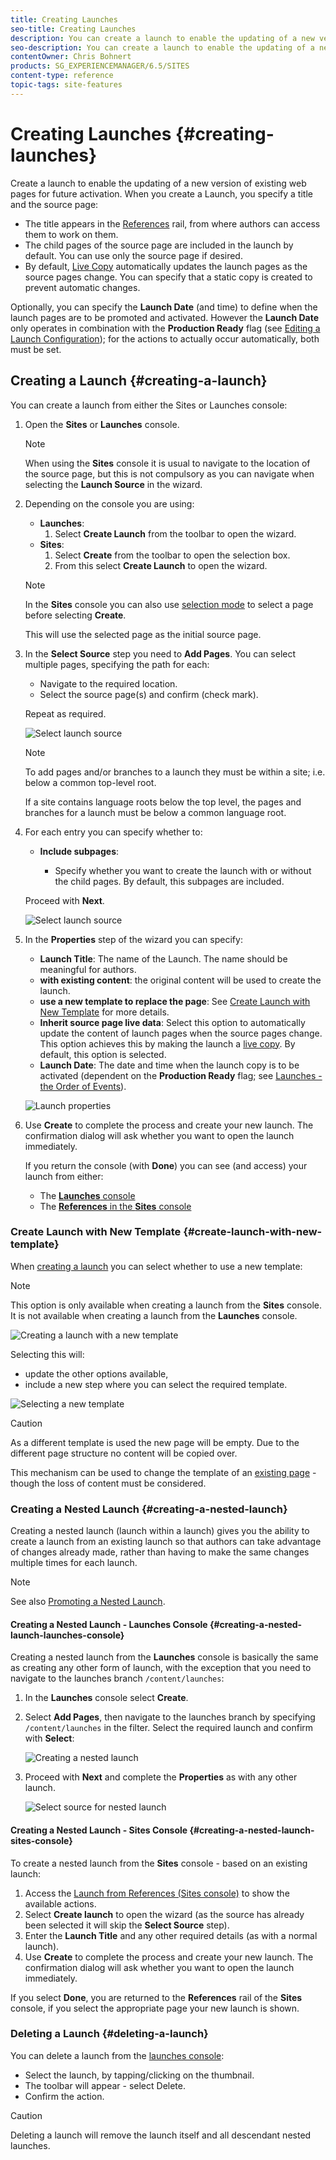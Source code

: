 ```yaml
---
title: Creating Launches
seo-title: Creating Launches
description: You can create a launch to enable the updating of a new version of existing web pages for future activation.
seo-description: You can create a launch to enable the updating of a new version of existing web pages for future activation.
contentOwner: Chris Bohnert
products: SG_EXPERIENCEMANAGER/6.5/SITES
content-type: reference
topic-tags: site-features
---
```


# Creating Launches {#creating-launches}

Create a launch to enable the updating of a new version of existing web pages for future activation. When you create a Launch, you specify a title and the source page:

* The title appears in the [References](/help/sites-authoring/author-environment-tools.md#references) rail, from where authors can access them to work on them.
* The child pages of the source page are included in the launch by default. You can use only the source page if desired.
* By default, [Live Copy](/help/sites-administering/msm.md) automatically updates the launch pages as the source pages change. You can specify that a static copy is created to prevent automatic changes.

Optionally, you can specify the **Launch Date** (and time) to define when the launch pages are to be promoted and activated. However the **Launch Date** only operates in combination with the **Production Ready** flag (see [Editing a Launch Configuration](/help/sites-authoring/launches-editing.md#editing-a-launch-configuration)); for the actions to actually occur automatically, both must be set.

## Creating a Launch {#creating-a-launch}

You can create a launch from either the Sites or Launches console:

1. Open the **Sites** or **Launches** console.

   >[!NOTE]
   >
   >When using the **Sites** console it is usual to navigate to the location of the source page, but this is not compulsory as you can navigate when selecting the **Launch Source** in the wizard.

1. Depending on the console you are using:
    * **Launches**:
        1. Select **Create Launch** from the toolbar to open the wizard.
    * **Sites**:
        1. Select **Create** from the toolbar to open the selection box.
        1. From this select **Create Launch** to open the wizard.

   >[!NOTE]
   >
   >In the **Sites** console you can also use [selection mode](/help/sites-authoring/basic-handling.md#viewing-and-selecting-resources) to select a page before selecting **Create**.
   >
   >This will use the selected page as the initial source page.

1. In the **Select Source** step you need to **Add Pages**. You can select multiple pages, specifying the path for each:
    * Navigate to the required location.
    * Select the source page(s) and confirm (check mark).

   Repeat as required.

   ![Select launch source](/help/sites-cloud/authoring/assets/launches-select-source.png)

   >[!NOTE]
   >
   >To add pages and/or branches to a launch they must be within a site; i.e. below a common top-level root.
   >
   >If a site contains language roots below the top level, the pages and branches for a launch must be below a common language root.

1. For each entry you can specify whether to:

    * **Include subpages**:

        * Specify whether you want to create the launch with or without the child pages.  By default, this subpages are included.

   Proceed with **Next**.

   ![Select launch source](/help/sites-cloud/authoring/assets/launches-select-source-2.png)

1. In the **Properties** step of the wizard you can specify:

    * **Launch Title**: The name of the Launch. The name should be meaningful for authors.
    * **with existing content**: the original content will be used to create the launch.
    * **use a new template to replace the page**: See [Create Launch with New Template](#create-launch-with-new-template) for more details.
    * **Inherit source page live data**: Select this option to automatically update the content of launch pages when the source pages change. This option achieves this by making the launch a [live copy](/help/sites-administering/msm.md). By default, this option is selected.
    * **Launch Date**: The date and time when the launch copy is to be activated (dependent on the **Production Ready** flag; see [Launches - the Order of Events](/help/sites-authoring/launches.md#launches-the-order-of-events)).

   ![Launch properties](/help/sites-cloud/authoring/assets/launches-properties.png)

1. Use **Create** to complete the process and create your new launch. The confirmation dialog will ask whether you want to open the launch immediately.

   If you return the console (with **Done**) you can see (and access) your launch from either:

    * The [**Launches** console](/help/sites-authoring/launches.md#the-launches-console)
    * The [**References** in the **Sites** console](/help/sites-authoring/launches.md#launches-in-references-sites-console)

### Create Launch with New Template {#create-launch-with-new-template}

When [creating a launch](/help/sites-authoring/launches-creating.md#create-launch-with-new-template) you can select whether to use a new template:

>[!NOTE]
>
>This option is only available when creating a launch from the **Sites** console. It is not available when creating a launch from the **Launches** console.

![Creating a launch with a new template](/help/sites-cloud/authoring/assets/launches-create-new-template.png)

Selecting this will:

* update the other options available,
* include a new step where you can select the required template.

![Selecting a new template](/help/sites-cloud/authoring/assets/launches-select-template.png)

>[!CAUTION]
>
>As a different template is used the new page will be empty. Due to the different page structure no content will be copied over.
>
>This mechanism can be used to change the template of an [existing page](/help/sites-authoring/managing-pages.md#creating-a-new-page) - though the loss of content must be considered.

### Creating a Nested Launch {#creating-a-nested-launch}

Creating a nested launch (launch within a launch) gives you the ability to create a launch from an existing launch so that authors can take advantage of changes already made, rather than having to make the same changes multiple times for each launch.

>[!NOTE]
>
>See also [Promoting a Nested Launch](/help/sites-authoring/launches-promoting.md#promoting-a-nested-launch).

#### Creating a Nested Launch - Launches Console {#creating-a-nested-launch-launches-console}

Creating a nested launch from the **Launches** console is basically the same as creating any other form of launch, with the exception that you need to navigate to the launches branch `/content/launches`:

1. In the **Launches** console select **Create**.
1. Select **Add Pages**, then navigate to the launches branch by specifying `/content/launches` in the filter. Select the required launch and confirm with **Select**:

   ![Creating a nested launch](/help/sites-cloud/authoring/assets/launches-create-nested.png)

1. Proceed with **Next** and complete the **Properties** as with any other launch.

   ![Select source for nested launch](/help/sites-cloud/authoring/assets/launches-create-nested-select.png)

#### Creating a Nested Launch - Sites Console {#creating-a-nested-launch-sites-console}

To create a nested launch from the **Sites** console - based on an existing launch:

1. Access the [Launch from References (Sites console)](/help/sites-authoring/launches.md#launches-in-references-sites-console) to show the available actions.
1. Select **Create launch** to open the wizard (as the source has already been selected it will skip the **Select Source** step).
1. Enter the **Launch Title** and any other required details (as with a normal launch).
1. Use **Create** to complete the process and create your new launch. The confirmation dialog will ask whether you want to open the launch immediately.

If you select **Done**, you are returned to the **References** rail of the **Sites** console, if you select the appropriate page your new launch is shown.

### Deleting a Launch {#deleting-a-launch}

You can delete a launch from the [launches console](/help/sites-authoring/launches.md#the-launches-console):

* Select the launch, by tapping/clicking on the thumbnail.
* The toolbar will appear - select Delete.
* Confirm the action.

>[!CAUTION]
>
>Deleting a launch will remove the launch itself and all descendant nested launches.
